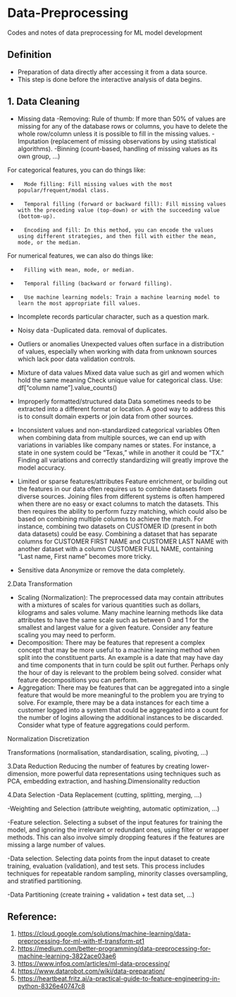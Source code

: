 # Data-Preprocessing
Codes and notes of data preprocessing for ML model development

## Definition
- Preparation of data directly after accessing it from a data source. 
- This step is done before the interactive analysis of data begins. 

## 1. Data Cleaning 

* Missing data
-Removing: Rule of thumb: If more than 50% of values are missing for any of the database rows or columns, you have to delete the whole row/column unless it is possible to fill in the missing values.
-Imputation (replacement of missing observations by using statistical algorithms).
-Binning (count-based, handling of missing values as its own group, …)

For categorical features, you can do things like:
* 		Mode filling: Fill missing values with the most popular/frequent/modal class.
* 		Temporal filling (forward or backward fill): Fill missing values with the preceding value (top-down) or with the succeeding value (bottom-up).
* 		Encoding and fill: In this method, you can encode the values using different strategies, and then fill with either the mean, mode, or the median.

For numerical features, we can also do things like:
* 		Filling with mean, mode, or median.
* 		Temporal filling (backward or forward filling).
* 		Use machine learning models: Train a machine learning model to learn the most appropriate fill values.

* Incomplete records 
particular character, such as a question mark.

* Noisy data
-Duplicated data. removal of duplicates.

* Outliers or anomalies
Unexpected values often surface in a distribution of values, especially when working with data from unknown sources which lack poor data validation controls.

* Mixture of data values
Mixed data value such as girl and women which hold the same meaning 
Check unique value for categorical class.
Use: df[“column name”].value_counts()

* Improperly formatted/structured data
Data sometimes needs to be extracted into a different format or location. 
A good way to address this is to consult domain experts or join data from other sources.

* Inconsistent values and non-standardized categorical variables
Often when combining data from multiple sources, we can end up with variations in variables like company names or states. For instance, a state in one system could be “Texas,” while in another it could be “TX.”  Finding all variations and correctly standardizing will greatly improve the model accuracy.

* Limited or sparse features/attributes
Feature enrichment, or building out the features in our data often requires us to combine datasets from diverse sources. Joining files from different systems is often hampered when there are no easy or exact columns to match the datasets. This then requires the ability to perform fuzzy matching, which could also be based on combining multiple columns to achieve the match. For instance, combining two datasets on CUSTOMER ID (present in both data datasets) could be easy. Combining a dataset that has separate columns for CUSTOMER FIRST NAME and CUSTOMER LAST NAME with another dataset with a column CUSTOMER FULL NAME, containing “Last name, First name” becomes more tricky.

* Sensitive data
Anonymize or remove the data completely.

2.Data Transformation
* Scaling (Normalization): The preprocessed data may contain attributes with a mixtures of scales for various quantities such as dollars, kilograms and sales volume. Many machine learning methods like data attributes to have the same scale such as between 0 and 1 for the smallest and largest value for a given feature. Consider any feature scaling you may need to perform.
* Decomposition: There may be features that represent a complex concept that may be more useful to a machine learning method when split into the constituent parts. An example is a date that may have day and time components that in turn could be split out further. Perhaps only the hour of day is relevant to the problem being solved. consider what feature decompositions you can perform.
* Aggregation: There may be features that can be aggregated into a single feature that would be more meaningful to the problem you are trying to solve. For example, there may be a data instances for each time a customer logged into a system that could be aggregated into a count for the number of logins allowing the additional instances to be discarded. Consider what type of feature aggregations could perform.

Normalization
Discretization

Transformations (normalisation, standardisation, scaling, pivoting, ...)

3.Data Reduction
Reducing the number of features by creating lower-dimension, more powerful data representations using techniques such as PCA, embedding extraction, and hashing.Dimensionality reduction

4.Data Selection
-Data Replacement (cutting, splitting, merging, ...)

-Weighting and Selection (attribute weighting, automatic optimization, ...)

-Feature selection. Selecting a subset of the input features for training the model, and ignoring the irrelevant or redundant ones, using filter or wrapper methods. This can also involve simply dropping features if the features are missing a large number of values.

-Data selection. Selecting data points from the input dataset to create training, evaluation (validation), and test sets. This process includes techniques for repeatable random sampling, minority classes oversampling, and stratified partitioning.

-Data Partitioning (create training + validation + test data set, ...)

## Reference:
1. https://cloud.google.com/solutions/machine-learning/data-preprocessing-for-ml-with-tf-transform-pt1
2. https://medium.com/better-programming/data-preprocessing-for-machine-learning-3822ace03ae6
3. https://www.infoq.com/articles/ml-data-processing/
4. https://www.datarobot.com/wiki/data-preparation/
5. https://heartbeat.fritz.ai/a-practical-guide-to-feature-engineering-in-python-8326e40747c8
